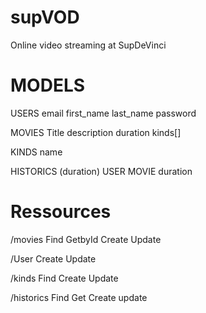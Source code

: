 # supVOD
Online video streaming at SupDeVinci

# MODELS
USERS
  email
  first_name
  last_name
  password
  
MOVIES
  Title
  description
  duration
  kinds[]
  
KINDS
  name
  
HISTORICS (duration)
  USER
  MOVIE
  duration

# Ressources
/movies
   Find
   GetbyId
   Create
   Update

/User
   Create
   Update

/kinds
   Find
   Create
   Update

/historics
  Find
  Get
  Create
  update
